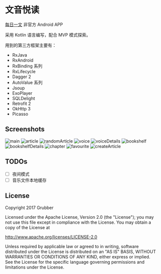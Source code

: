# 文音悦读

[每日一文](https://meiriyiwen.com/) 非官方 Android APP

采用 Kotlin 语言编写，配合 MVP 模式探索。

用到的第三方框架主要有：

- RxJava
- RxAndroid
- RxBinding 系列
- RxLifecycle
- Dagger 2
- AutoValue 系列
- Jsoup
- ExoPlayer
- SQLDelight
- Retrofit 2
- OkHttp 3
- Picasso

## Screenshots

![main](screenshots/Screenshot_2017-02-13-10-06-56.png)
![article](screenshots/Screenshot_2017-02-13-10-07-06.png)
![randomArticle](screenshots/Screenshot_2017-02-13-10-07-22.png)
![voice](screenshots/Screenshot_2017-02-13-10-10-22.png)
![voiceDetails](screenshots/Screenshot_2017-02-13-10-10-36.png)
![bookshelf](screenshots/Screenshot_2017-02-13-10-10-52.png)
![bookshelfDetails](screenshots/Screenshot_2017-02-13-10-11-02.png)
![chapter](screenshots/Screenshot_2017-02-13-10-11-15.png)
![favourite](screenshots/Screenshot_2017-02-13-10-11-35.png)
![createArticle](screenshots/Screenshot_2017-02-13-10-11-47.png)

## TODOs

- [ ] 夜间模式
- [ ] 音乐文件本地缓存

## License

Copyright 2017 Grubber

Licensed under the Apache License, Version 2.0 (the "License");
you may not use this file except in compliance with the License.
You may obtain a copy of the License at

   http://www.apache.org/licenses/LICENSE-2.0

Unless required by applicable law or agreed to in writing, software
distributed under the License is distributed on an "AS IS" BASIS,
WITHOUT WARRANTIES OR CONDITIONS OF ANY KIND, either express or implied.
See the License for the specific language governing permissions and
limitations under the License.